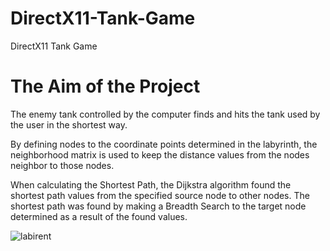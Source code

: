 # DirectX11-Tank-Game
DirectX11 Tank Game

# The Aim of the Project
The enemy tank controlled by the computer finds and hits the tank used by the user in the shortest way.

By defining nodes to the coordinate points determined in the labyrinth, the neighborhood matrix is used to keep the distance values from the nodes neighbor to those nodes.

When calculating the Shortest Path, the Dijkstra algorithm found the shortest path values from the specified source node to other nodes. The shortest path was found by making a Breadth Search to the target node determined as a result of the found values.


![labirent](https://raw.githubusercontent.com/servetsatiroglu/DirectX11-Tank-Game/master/Labirent.png)
